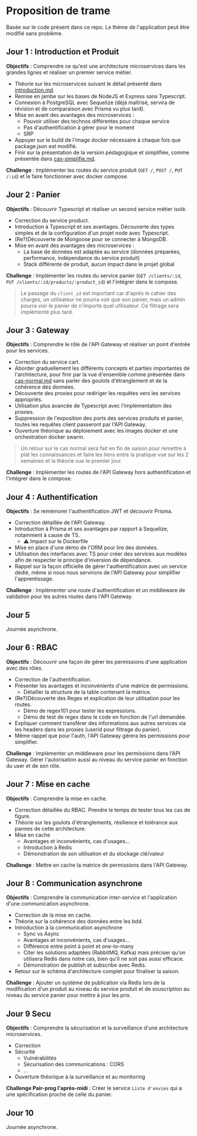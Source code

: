 # Proposition de trame

Basée sur le code présent dans ce repo. Le thème de l'application peut être modifié sans problème.

## Jour 1 : Introduction et Produit

**Objectifs** : Comprendre ce qu'est une architecture microservices dans les grandes lignes et réaliser un premier service métier.

* Théorie sur les microservices suivant le détail présenté dans [introduction.md](./docs/introduction.md).
* Remise en jambe sur les bases de NodeJS et Express sans Typescript.
* Connexion à PostgreSQL avec Sequelize (déjà maîtrisé, servira de révision et de comparaison avec Prisma vu plus tard).
* Mise en avant des avantages des microservices :
  * Pouvoir utiliser des technos différentes pour chaque service
  * Pas d'authentification à gérer pour le moment
  * SRP
* Appuyer sur le build de l'image docker nécessaire à chaque fois que package.json est modifié.
* Finir sur la présentation de la version pédagogique et simplifiée, comme présentée dans [cas-simplifie.md](./docs/cas-simplifie.md).

**Challenge** : Implémenter les routes du service produit (`GET /`, `POST /`, `PUT /:id`) et le faire fonctionner avec docker compose.

## Jour 2 : Panier

**Objectifs** : Découvrir Typescript et réaliser un second service métier isolé.

* Correction du service product.
* Introduction à Typescript et ses avantages. Découverte des types simples et de la configuration d'un projet node avec Typescript.
* (Re?)Découverte de Mongoose pour se connecter à MongoDB.
* Mise en avant des avantages des microservices :
  * La base de données est adaptée au service (données préparées, performance, indépendance du service produit)
  * Stack différente de produit, aucun impact dans le projet global

**Challenge** : Implémenter les routes du service panier (`GET /clients/:id`, `PUT /clients/:id/products/:product_id`) et l'intégrer dans le compose.

> Le passage du `client_id` est important car d'après le cahier des charges, un utilisateur ne pourra voir que son panier, mais un admin pourra voir le panier de n'importe quel utilisateur. Ce filtrage sera implémenté plus tard.

## Jour 3 : Gateway

**Objectifs** : Comprendre le rôle de l'API Gateway et réaliser un point d'entrée pour les services.

* Correction du service cart.
* Aborder graduellement les différents concepts et parties importantes de l'architecture, pour finir par la vue d'ensemble comme présentée dans [cas-normal.md](./docs/cas-normal.md) sans parler des goulots d'étranglement et de la cohérence des données.
* Découverte des proxies pour rediriger les requêtes vers les services appropriés.
* Utilisation plus avancée de Typescript avec l'implémentation des proxies.
* Suppression de l'exposition des ports des services produits et panier, toutes les requêtes client passeront par l'API Gateway.
* Ouverture théorique au déploiement avec les images docker et une orchestration docker swarm.

> Un retour sur le cas normal sera fait en fin de saison pour remettre à plat les connaissances et faire les liens entre la pratique vue sur les 2 semaines et la théorie vue le premier jour.

**Challenge** : Implémenter les routes de l'API Gateway hors authentification et l'intégrer dans le compose.

## Jour 4 : Authentification

**Objectifs** : Se remémorer l'authentification JWT et découvrir Prisma.

* Correction détaillée de l'API Gateway.
* Introduction à Prisma et ses avantages par rapport à Sequelize, notamment à cause de TS.
  * :warning: Impact sur le Dockerfile
* Mise en place d'une démo de l'ORM pour lire des données.
* Utilisation des interfaces avec TS pour créer des services aux modèles afin de respecter le principe d'inversion de dépendance.
* Rappel sur la façon officielle de gérer l'authentification avec un service dédié, même si nous nous servirons de l'API Gateway pour simplifier l'apprentissage.

**Challenge** : Implémenter une route d'authentification et un middleware de validation pour les autres routes dans l'API Gateway.

## Jour 5

Journée asynchrone.

## Jour 6 : RBAC

**Objectifs** : Découvrir une façon de gérer les permissions d'une application avec des rôles.

* Correction de l'authentification.
* Présenter les avantages et inconvénients d'une matrice de permissions.
  * Détailler la structure de la table contenant la matrice.
* (Re?)Découverte des Regex et explication de leur utilisation pour les routes.
  * Démo de regex101 pour tester les expressions.
  * Démo de test de regex dans le code en fonction de l'url demandée.
* Expliquer comment transférer des informations aux autres services via les headers dans les proxies (userid pour filtrage du panier).
* Même rappel que pour l'auth, l'API Gateway gérera les permissions pour simplifier.

**Challenge** : Implémenter un middleware pour les permissions dans l'API Gateway. Gérer l'autorisation aussi au niveau du service panier en fonction du user et de son rôle.

## Jour 7 : Mise en cache

**Objectifs** : Comprendre la mise en cache.

* Correction détaillée du RBAC. Prendre le temps de tester tous les cas de figure.
* Théorie sur les goulots d'étranglements, résilience et tolérance aux pannes de cette architecture.
* Mise en cache
  * Avantages et inconvénients, cas d'usages...
  * Introduction à Redis
  * Démonstration de son utilisation et du stockage clé/valeur

**Challenge** : Mettre en cache la matrice de permissions dans l'API Gateway.

## Jour 8 : Communication asynchrone

**Objectifs** : Comprendre la communication inter-service et l'application d'une communication asynchrone.

* Correction de la mise en cache.
* Théorie sur la cohérence des données entre les bdd.
* Introduction à la communication asynchrone
  * Sync vs Async
  * Avantages et inconvénients, cas d'usages...
  * Différence entre point à point et one-to-many
  * Citer les solutions adaptées (RabbitMQ, Kafka) mais préciser qu'on utilisera Redis dans notre cas, bien qu'il ne soit pas aussi efficace.
  * Démonstration de publish et subscribe avec Redis.
* Retour sur le schéma d'architecture complet pour finaliser la saison.

**Challenge** : Ajouter un système de publication via Redis lors de la modification d'un produit au niveau du service produit et de souscription au niveau du service panier pour mettre à jour les prix.

## Jour 9 Secu

**Objectifs** : Comprendre la sécurisation et la surveillance d'une architecture microservices.

* Correction
* Sécurité
  * Vulnérabilités
  * Sécurisation des communications : CORS
  * ...
* Ouverture théorique à la surveillance et au monitoring

**Challenge Pair-prog l'après-midi** : Créer le service `Liste d'envies` qui a une spécification proche de celle du panier.

## Jour 10

Journée asynchrone.
